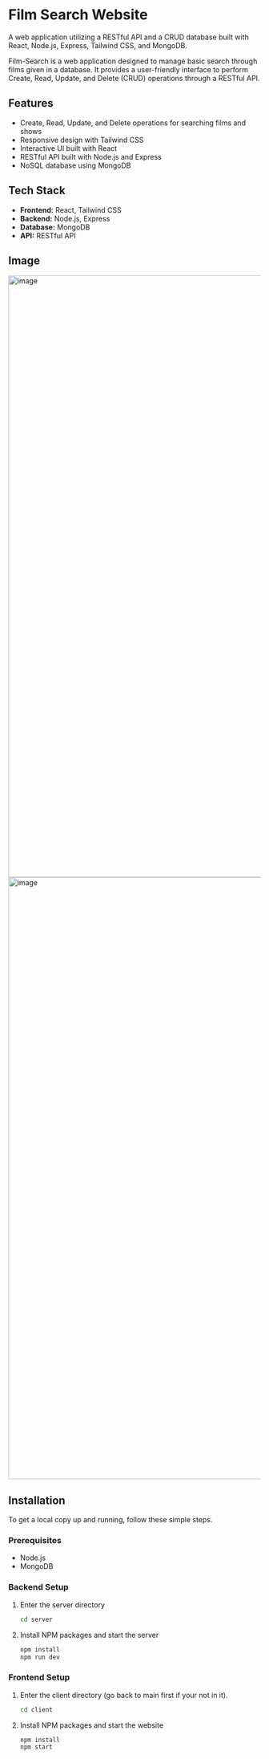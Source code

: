 # Film Search Website

A web application utilizing a RESTful API and a CRUD database built with React, Node.js, Express, Tailwind CSS, and MongoDB.

Film-Search is a web application designed to manage basic search through films given in a database. It provides a user-friendly interface to perform Create, Read, Update, and Delete (CRUD) operations through a RESTful API.

## Features


- Create, Read, Update, and Delete operations for searching films and shows
- Responsive design with Tailwind CSS
- Interactive UI built with React
- RESTful API built with Node.js and Express
- NoSQL database using MongoDB

## Tech Stack

- **Frontend:** React, Tailwind CSS
- **Backend:** Node.js, Express
- **Database:** MongoDB
- **API:** RESTful API

## Image

<img width="1200" alt="image" src="https://github.com/Thomas9149/Film-Search-Website/assets/170985980/e6ddfb1f-033d-49ac-8299-3818cb919510">
<img width="1200" alt="image" src="https://github.com/Thomas9149/Film-Search-Website/assets/170985980/a9cdddcc-b8a4-40c6-a95e-6498fe383570">



## Installation

To get a local copy up and running, follow these simple steps.

### Prerequisites

- Node.js
- MongoDB

### Backend Setup

1. Enter the server directory
   ```sh
   cd server
2. Install NPM packages and start the server
   ```sh
   npm install
   npm run dev
### Frontend Setup

1. Enter the client directory (go back to main first if your not in it).
   ```sh
   cd client
2. Install NPM packages and start the website
   ```sh
   npm install
   npm start
   
